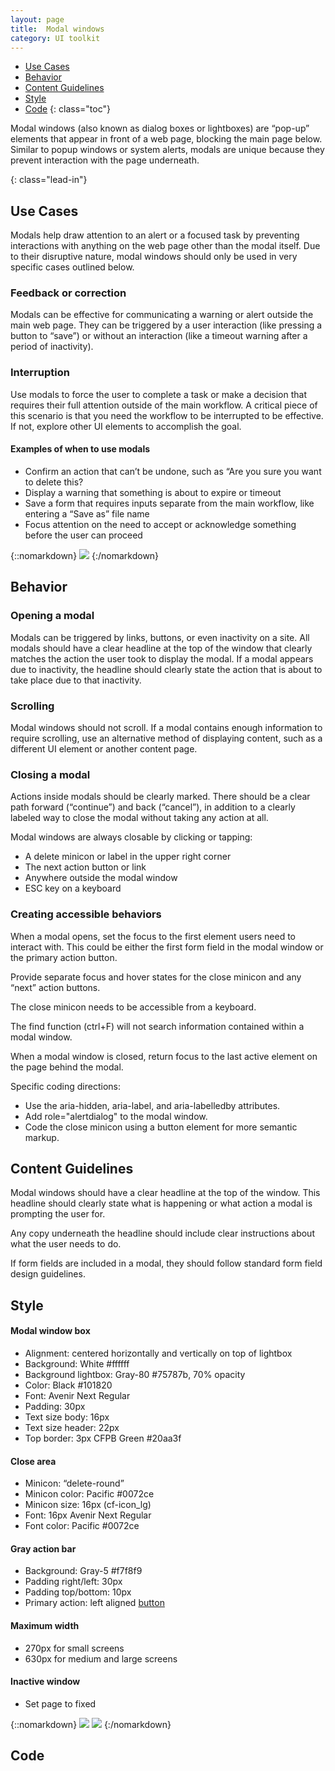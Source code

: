 ```yaml
---
layout: page
title:  Modal windows
category: UI toolkit
---
```


- [Use Cases](#use)
- [Behavior](#behavior)
- [Content Guidelines](#content)
- [Style](#style)
- [Code](#code) 
{: class="toc"}

<p>Modal windows (also known as dialog boxes or lightboxes) are “pop-up” elements that appear in front of a web page, blocking the main page below. Similar to popup windows or system alerts, modals are unique because they prevent interaction with the page underneath. </p> {: class="lead-in"}

<h2 id="use">Use Cases<span class="cf-code-link">
</span></h2>

<p>Modals help draw attention to an alert or a focused task by preventing interactions with anything on the web page other than the modal itself. Due to their disruptive nature, modal windows should only be used in very specific cases outlined below.</p>

<h3 id="feedback-correction">Feedback or correction</h3>

<p>Modals can be effective for communicating a warning or alert outside the main web page. They can be triggered by a user interaction (like pressing a button to “save”) or without an interaction (like a timeout warning after a period of inactivity).</p>

<h3 id="interruption">Interruption</h3>
<p>Use modals to force the user to complete a task or make a decision that requires their full attention outside of the main workflow. A critical piece of this scenario is that you need the workflow to be interrupted to be effective. If not, explore other UI elements to accomplish the goal.</p> 

<div class="content-50 content-first">
  <h4 id="examples">Examples of when to use modals</h4>
  <ul>
    <li>Confirm an action that can’t be undone, such as “Are you sure you want to delete this?</li>
    <li>Display a warning that something is about to expire or timeout</li>
    <li>Save a form that requires inputs separate from the main workflow, like entering a “Save as” file name</li>
    <li>Focus attention on the need to accept or acknowledge something before the user can proceed</li>
  </ul>
</div>
<div class="content-50 content-last">
{::nomarkdown}
<img src="/design-manual/static/img/modals/formexpiring.png" /> 
{:/nomarkdown}
</div>

<h2 id="behavior">Behavior<span class="cf-code-link">
 </span></h2>
 
<h3 id="opening">Opening a modal</h3>
<p>Modals can be triggered by links, buttons, or even inactivity on a site. All modals should have a clear headline at the top of the window that clearly matches the action the user took to display the modal. If a modal appears due to inactivity, the headline should clearly state the action that is about to take place due to that inactivity.</p> 

<h3 id="scrolling">Scrolling</h3>
<p>Modal windows should not scroll. If a modal contains enough information to require scrolling, use an alternative method of displaying content, such as a different UI element or another content page.</p>

<h3 id="closing">Closing a modal</h3>
<p>Actions inside modals should be clearly marked. There should be a clear path forward (“continue”) and back (“cancel”), in addition to a clearly labeled way to close the modal without taking any action at all.</p>

<p>Modal windows are always closable by clicking or tapping:</p>
  <ul>
    <li>A delete minicon or label in the upper right corner</li>
    <li>The next action button or link</li>
    <li>Anywhere outside the modal window</li>
    <li>ESC key on a keyboard</li>
  </ul>

<h3 id="accessible-behavior">Creating accessible behaviors</h3>
<p>When a modal opens, set the focus to the first element users need to interact with. This could be either the first form field in the modal window or the primary action button.</p>

<p>Provide separate focus and hover states for the close minicon and any “next” action buttons.</p>

<p>The close minicon needs to be accessible from a keyboard.</p>

<p>The find function (ctrl+F) will not search information contained within a modal window.</p> 

<p>When a modal window is closed, return focus to the last active element on the page behind the modal.</p> 

<p>Specific coding directions:</p>
  <ul>
    <li>Use the aria-hidden, aria-label, and aria-labelledby attributes.</li>
    <li>Add role="alertdialog" to the modal window.</li>
    <li>Code the close minicon using a button element for more semantic markup.</li>
  </ul>
 


<h2 id="content">Content Guidelines<span class="cf-code-link">
</span></h2>
  
<p>Modal windows should have a clear headline at the top of the window. This headline should clearly state what is happening or what action a modal is prompting the user for.</p>
 
<p>Any copy underneath the headline should include clear instructions about what the user needs to do.</p>

<p>If form fields are included in a modal, they should follow standard form field design guidelines.</p> 


            
<h2 id="style">Style<span class="cf-code-link"></h2>

<div class="content-50 content-first">
<h4 id="modal">Modal window box</h4>
  <ul>
    <li>Alignment: centered horizontally and vertically on top of lightbox</li>
    <li>Background: White #ffffff</li> 
    <li>Background lightbox: Gray-80 #75787b, 70% opacity</li>
    <li>Color: Black #101820</li>
    <li>Font: Avenir Next Regular</li>
    <li>Padding: 30px</li>
    <li>Text size body: 16px</li>
    <li>Text size header: 22px</li>
    <li>Top border: 3px CFPB Green #20aa3f</li>
  </ul>  

<h4 id="close">Close area</h4>
  <ul>
    <li>Minicon: “delete-round”</li>
    <li>Minicon color: Pacific #0072ce</li>
    <li>Minicon size: 16px (cf-icon_lg)</li>
    <li>Font: 16px Avenir Next Regular</li>
    <li>Font color: Pacific #0072ce</li>
  </ul>

<h4 id="action-bar">Gray action bar</h4>
  <ul>
    <li>Background: Gray-5 #f7f8f9</li>
    <li>Padding right/left: 30px</li>
    <li>Padding top/bottom: 10px</li>
    <li>Primary action: left aligned <a href="/design-manual/ui-toolkit/buttons.html#variations">button</a></li>
  </ul> 

<h4 id="max-width">Maximum width</h4> 
  <ul>
    <li>270px for small screens</li>
    <li>630px for medium and large screens</li>
  </ul>

<h4 id="inactive">Inactive window</h4>
  <ul> 
    <li>Set page to fixed</li>
  </ul>
</div>
<div class="content-50 content-last">
{::nomarkdown}
<img src="/design-manual/static/img/modals/savesearch.png" /> 
<img src="/design-manual/static/img/modals/dmmodals.png" /> 
{:/nomarkdown}
</div>


<h2 id="code">Code<span class="cf-code-link">
</span></h2>

